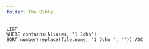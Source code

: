 ```yaml
---
folder: The Bible
---
```


```dataview
LIST 
WHERE contains(Aliases, "1 John")
SORT number(replace(file.name, "1 John ", "")) ASC
```
 
